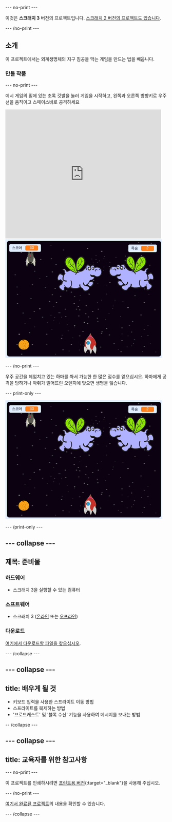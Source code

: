 \--- no-print \---

이것은 **스크래치 3** 버전의 프로젝트입니다. [스크래치 2 버전의 프로젝트도 있습니다](https://projects.raspberrypi.org/en/projects/clone-wars-scratch2).

\--- /no-print \---

## 소개

이 프로젝트에서는 외계생명체의 지구 침공을 막는 게임을 만드는 법을 배웁니다.

### 만들 작품

\--- no-print \---

예시 게임의 밑에 있는 초록 깃발을 눌러 게임을 시작하고, <kbd>왼쪽</kbd>과 <kbd>오른쪽</kbd> 방향키로 우주선을 움직이고 <kbd>스페이스바</kbd>로 공격하세요

<div class="scratch-preview">
  <iframe allowtransparency="true" width="485" height="402" src="https://scratch.mit.edu/projects/embed/276887163/?autostart=false" frameborder="0" scrolling="no"></iframe>
  <img src="images/showcase.png">
</div>

\--- /no-print \---

우주 공간을 헤엄치고 있는 하마를 쏴서 가능한 한 많은 점수를 얻으십시오. 하마에게 공격을 당하거나 박쥐가 떨어뜨린 오렌지에 맞으면 생명을 잃습니다.

\--- print-only \---

![내림차순](images/showcase.png)

\--- /print-only \---

## \--- collapse \---

## 제목: 준비물

### 하드웨어

+ 스크래치 3을 실행할 수 있는 컴퓨터

### 소프트웨어

+ 스크래치 3 ([온라인](https://rpf.io/scratchon) 또는 [오프라인](https://rpf.io/scratchoff))

### 다운로드

[여기에서 다운로드할 파일을 찾으십시오](http://rpf.io/p/en/clone-wars-go).

\--- /collapse \---

## \--- collapse \---

## title: 배우게 될 것

+ 키보드 입력을 사용한 스프라이트 이동 방법
+ 스프라이트를 복제하는 방법
+ '브로드캐스트' 및 '블록 수신' 기능을 사용하여 메시지를 보내는 방법

-- /collapse \---

## \--- collapse \---

## title: 교육자를 위한 참고사항

\--- no-print \---

이 프로젝트를 인쇄하시려면 [프린트용 버전](https://projects.raspberrypi.org/en/projects/clone-wars/print){:target="_blank"}을 사용해 주십시오.

\--- /no-print \---

[여기서 완료된 프로젝트](http://rpf.io/p/en/clone-wars-get)의 내용을 확인할 수 있습니다.

\--- /collapse \---